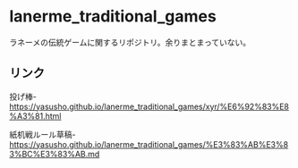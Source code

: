 # lanerme_traditional_games
ラネーメの伝統ゲームに関するリポジトリ。余りまとまっていない。

## リンク
投げ棒-
https://yasusho.github.io/lanerme_traditional_games/xyr/%E6%92%83%E8%A3%81.html

紙机戦ルール草稿-
https://yasusho.github.io/lanerme_traditional_games/%E3%83%AB%E3%83%BC%E3%83%AB.md